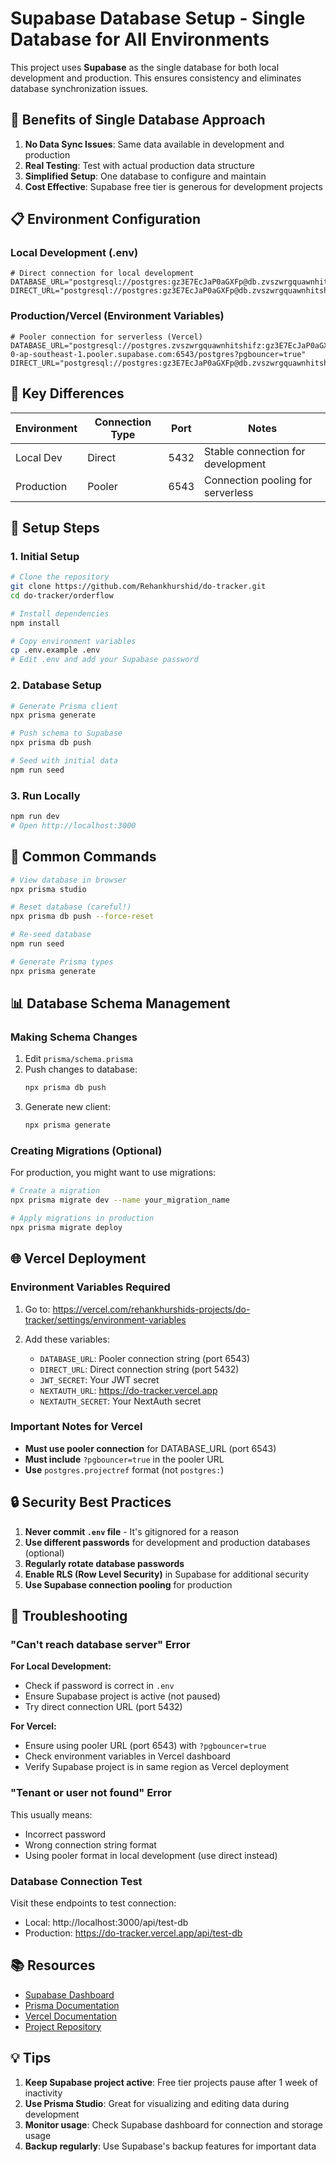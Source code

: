 # Supabase Database Setup - Single Database for All Environments

This project uses **Supabase** as the single database for both local development and production. This ensures consistency and eliminates database synchronization issues.

## 🎯 Benefits of Single Database Approach

1. **No Data Sync Issues**: Same data available in development and production
2. **Real Testing**: Test with actual production data structure
3. **Simplified Setup**: One database to configure and maintain
4. **Cost Effective**: Supabase free tier is generous for development projects

## 📋 Environment Configuration

### Local Development (.env)

```env
# Direct connection for local development
DATABASE_URL="postgresql://postgres:gz3E7EcJaP0aGXFp@db.zvszwrgquawnhitshifz.supabase.co:5432/postgres"
DIRECT_URL="postgresql://postgres:gz3E7EcJaP0aGXFp@db.zvszwrgquawnhitshifz.supabase.co:5432/postgres"
```

### Production/Vercel (Environment Variables)

```env
# Pooler connection for serverless (Vercel)
DATABASE_URL="postgresql://postgres.zvszwrgquawnhitshifz:gz3E7EcJaP0aGXFp@aws-0-ap-southeast-1.pooler.supabase.com:6543/postgres?pgbouncer=true"
DIRECT_URL="postgresql://postgres:gz3E7EcJaP0aGXFp@db.zvszwrgquawnhitshifz.supabase.co:5432/postgres"
```

## 🔑 Key Differences

| Environment | Connection Type | Port | Notes |
|------------|-----------------|------|-------|
| Local Dev | Direct | 5432 | Stable connection for development |
| Production | Pooler | 6543 | Connection pooling for serverless |

## 🚀 Setup Steps

### 1. Initial Setup

```bash
# Clone the repository
git clone https://github.com/Rehankhurshid/do-tracker.git
cd do-tracker/orderflow

# Install dependencies
npm install

# Copy environment variables
cp .env.example .env
# Edit .env and add your Supabase password
```

### 2. Database Setup

```bash
# Generate Prisma client
npx prisma generate

# Push schema to Supabase
npx prisma db push

# Seed with initial data
npm run seed
```

### 3. Run Locally

```bash
npm run dev
# Open http://localhost:3000
```

## 🔧 Common Commands

```bash
# View database in browser
npx prisma studio

# Reset database (careful!)
npx prisma db push --force-reset

# Re-seed database
npm run seed

# Generate Prisma types
npx prisma generate
```

## 📊 Database Schema Management

### Making Schema Changes

1. Edit `prisma/schema.prisma`
2. Push changes to database:
   ```bash
   npx prisma db push
   ```
3. Generate new client:
   ```bash
   npx prisma generate
   ```

### Creating Migrations (Optional)

For production, you might want to use migrations:

```bash
# Create a migration
npx prisma migrate dev --name your_migration_name

# Apply migrations in production
npx prisma migrate deploy
```

## 🌐 Vercel Deployment

### Environment Variables Required

1. Go to: https://vercel.com/rehankhurshids-projects/do-tracker/settings/environment-variables

2. Add these variables:

   - `DATABASE_URL`: Pooler connection string (port 6543)
   - `DIRECT_URL`: Direct connection string (port 5432)
   - `JWT_SECRET`: Your JWT secret
   - `NEXTAUTH_URL`: https://do-tracker.vercel.app
   - `NEXTAUTH_SECRET`: Your NextAuth secret

### Important Notes for Vercel

- **Must use pooler connection** for DATABASE_URL (port 6543)
- **Must include** `?pgbouncer=true` in the pooler URL
- **Use** `postgres.projectref` format (not `postgres:`)

## 🔒 Security Best Practices

1. **Never commit `.env` file** - It's gitignored for a reason
2. **Use different passwords** for development and production databases (optional)
3. **Regularly rotate database passwords**
4. **Enable RLS (Row Level Security)** in Supabase for additional security
5. **Use Supabase connection pooling** for production

## 🐛 Troubleshooting

### "Can't reach database server" Error

**For Local Development:**
- Check if password is correct in `.env`
- Ensure Supabase project is active (not paused)
- Try direct connection URL (port 5432)

**For Vercel:**
- Ensure using pooler URL (port 6543) with `?pgbouncer=true`
- Check environment variables in Vercel dashboard
- Verify Supabase project is in same region as Vercel deployment

### "Tenant or user not found" Error

This usually means:
- Incorrect password
- Wrong connection string format
- Using pooler format in local development (use direct instead)

### Database Connection Test

Visit these endpoints to test connection:
- Local: http://localhost:3000/api/test-db
- Production: https://do-tracker.vercel.app/api/test-db

## 📚 Resources

- [Supabase Dashboard](https://app.supabase.com)
- [Prisma Documentation](https://www.prisma.io/docs)
- [Vercel Documentation](https://vercel.com/docs)
- [Project Repository](https://github.com/Rehankhurshid/do-tracker)

## 💡 Tips

1. **Keep Supabase project active**: Free tier projects pause after 1 week of inactivity
2. **Use Prisma Studio**: Great for visualizing and editing data during development
3. **Monitor usage**: Check Supabase dashboard for connection and storage usage
4. **Backup regularly**: Use Supabase's backup features for important data